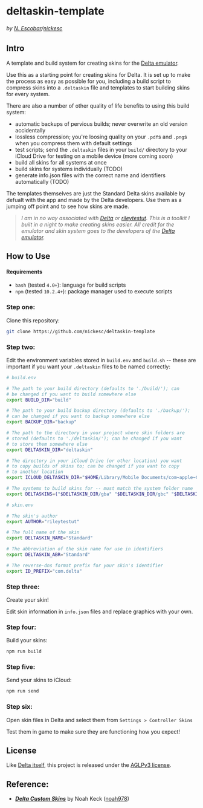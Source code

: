 # deltaskin-template

###### by [N. Escobar](https://nickesc.github.io)/[nickesc](https://github.com/nickesc)

## Intro

A template and build system for creating skins for the [Delta emulator](https://github.com/rileytestut/Delta).

Use this as a starting point for creating skins for Delta. It is set up to make the process as easy as possible for you, including a build script to compress skins into a `.deltaskin` file and templates to start building skins for every system.

There are also a number of other quality of life benefits to using this build system:
- automatic backups of pervious builds; never overwrite an old version accidentally
- lossless compression; you're loosing quality on your `.pdf`s and `.png`s when you compress them with default settings
- test scripts; send the `.deltaskin` files in your `build/` directory to your iCloud Drive for testing on a mobile device (more coming soon)
- build all skins for all systems at once
- build skins for systems individually (TODO)
- generate info.json files with the correct name and identifiers automatically (TODO)

The templates themselves are just the Standard Delta skins available by defualt with the app and made by the Delta developers. Use them as a jumping off point and to see how skins are made.

> *I am in no way associated with [Delta](https://github.com/rileytestut/Delta) or [rileytestut](https://github.com/rileytestut). This is a toolkit I built in a night to make creating skins easier. All credit for the emulator and skin system goes to the developers of the [Delta emulator](https://github.com/rileytestut/Delta).*


## How to Use

#### Requirements
- `bash` (tested `4.0+`): language for build scripts
- `npm` (tested `10.2.4+`): package manager used to execute scripts

### Step one:

Clone this repository:

```sh
git clone https://github.com/nickesc/deltaskin-template
```


### Step two:

Edit the environment variables stored in `build.env` and `build.sh` -- these are important if you want your `.deltaskin` files to be named correctly:

``` sh
# build.env

# The path to your build directory (defaults to './build/'); can
# be changed if you want to build somewhere else
export BUILD_DIR="build"

# The path to your build backup directory (defaults to './backup/');
# can be changed if you want to backup somewhere else
export BACKUP_DIR="backup"

# The path to the directory in your project where skin folders are 
# stored (defaults to './deltaskin/'); can be changed if you want
# to store them somewhere else
export DELTASKIN_DIR="deltaskin"

# The directory in your iCloud Drive (or other location) you want
# to copy builds of skins to; can be changed if you want to copy
# to another location
export ICLOUD_DELTASKIN_DIR="$HOME/Library/Mobile Documents/com~apple~CloudDocs/Emulation/Delta/skins"

# The systems to build skins for -- must match the system folder name
export DELTASKINS=("$DELTASKIN_DIR/gba" "$DELTASKIN_DIR/gbc" "$DELTASKIN_DIR/n64" "$DELTASKIN_DIR/nds" "$DELTASKIN_DIR/nes" "$DELTASKIN_DIR/snes")
```

``` sh
# skin.env

# The skin's author
export AUTHOR="rileytestut"

# The full name of the skin
export DELTASKIN_NAME="Standard"

# The abbreviation of the skin name for use in identifiers
export DELTASKIN_ABR="Standard"

# The reverse-dns format prefix for your skin's identifier
export ID_PREFIX="com.delta"
```


### Step three:

Create your skin!

Edit skin information in `info.json` files and replace graphics with your own.


### Step four:

Build your skins:

```sh
npm run build
```

### Step five:

Send your skins to iCloud:

```sh
npm run send
```

### Step six:

Open skin files in Delta and select them from `Settings > Controller Skins`

Test them in game to make sure they are functioning how you expect!

## License

Like [Delta itself](https://github.com/rileytestut/Delta#Licensing), this project is released under the [AGLPv3 license](https://github.com/nickesc/deltaskin-template/blob/main/LICENSE). 

## Reference:

- [***Delta Custom Skins***](https://noah978.gitbook.io/delta-docs/skins) by Noah Keck ([noah978](https://github.com/noah978))
